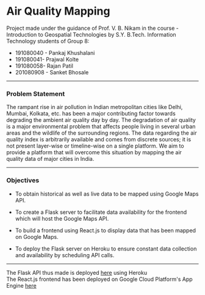 # Air Quality Mapping


Project made under the guidance of Prof. V. B. Nikam in the course -
Introduction to Geospatial Technologies by S.Y. B.Tech. Information
Technology students of Group 8:

-   191080040 - Pankaj Khushalani
-   191080041- Prajwal Kolte
-   191080058- Rajan Patil
-   201080908 - Sanket Bhosale

---

### Problem Statement

The rampant rise in air pollution in Indian metropolitan cities like
Delhi, Mumbai, Kolkata, etc. has been a major contributing factor
towards degrading the ambient air quality day by day. The degradation of
air quality is a major environmental problem that affects people living
in several urban areas and the wildlife of the surrounding regions. The
data regarding the air quality index is arbitrarily available and comes
from discrete sources; it is not present layer-wise or timeline-wise on
a single platform. We aim to provide a platform that will overcome this
situation by mapping the air quality data of major cities in India.

---

### Objectives

-   To obtain historical as well as live data to be mapped using Google
    Maps API.

-   To create a Flask server to facilitate data availability for the
    frontend which will host the Google Maps API.

-   To build a frontend using React.js to display data that has been
    mapped on Google Maps.

-   To deploy the Flask server on Heroku to ensure constant data
    collection and availability by scheduling API calls.

---

The Flask API thus made is deployed
[here](http://swas-aqiapi.herokuapp.com) using Heroku\
The React.js frontend has been deployed on Google Cloud Platform's App Engine [here](https://air-quality-mapping-312616.el.r.appspot.com/)




